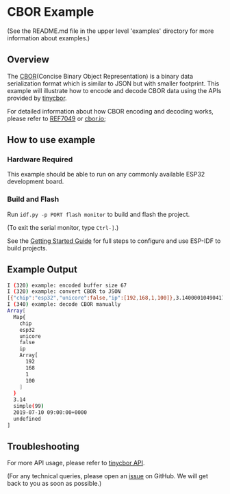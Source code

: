 # CBOR Example
(See the README.md file in the upper level 'examples' directory for more information about examples.)

## Overview

The [CBOR](https://en.wikipedia.org/wiki/CBOR)(Concise Binary Object Representation) is a binary data serialization format which is similar to JSON but with smaller footprint. This example will illustrate how to encode and decode CBOR data using the APIs provided by [tinycbor](https://github.com/intel/tinycbor).

For detailed information about how CBOR encoding and decoding works, please refer to [REF7049](https://tools.ietf.org/html/rfc7049) or [cbor.io](http://cbor.io/);

## How to use example

### Hardware Required

This example should be able to run on any commonly available ESP32 development board.

### Build and Flash

Run `idf.py -p PORT flash monitor` to build and flash the project.

(To exit the serial monitor, type ``Ctrl-]``.)

See the [Getting Started Guide](https://docs.espressif.com/projects/esp-idf/en/latest/get-started/index.html) for full steps to configure and use ESP-IDF to build projects.

## Example Output

```bash
I (320) example: encoded buffer size 67
I (320) example: convert CBOR to JSON
[{"chip":"esp32","unicore":false,"ip":[192,168,1,100]},3.1400001049041748,"simple(99)","2019-07-10 09:00:00+0000","undefined"]
I (340) example: decode CBOR manually
Array[
  Map{
    chip
    esp32
    unicore
    false
    ip
    Array[
      192
      168
      1
      100
    ]
  }
  3.14
  simple(99)
  2019-07-10 09:00:00+0000
  undefined
]
```

## Troubleshooting

For more API usage, please refer to [tinycbor API](https://intel.github.io/tinycbor/current/).

(For any technical queries, please open an [issue](https://github.com/espressif/esp-idf/issues) on GitHub. We will get back to you as soon as possible.)
